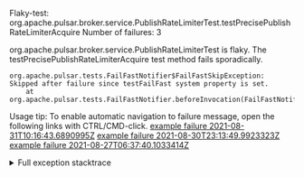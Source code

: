         
Flaky-test: org.apache.pulsar.broker.service.PublishRateLimiterTest.testPrecisePublishRateLimiterAcquire
Number of failures: 3

org.apache.pulsar.broker.service.PublishRateLimiterTest is flaky. The testPrecisePublishRateLimiterAcquire test method fails sporadically.

```
org.apache.pulsar.tests.FailFastNotifier$FailFastSkipException: Skipped after failure since testFailFast system property is set.
	at org.apache.pulsar.tests.FailFastNotifier.beforeInvocation(FailFastNotifier.java:88)

```

Usage tip: To enable automatic navigation to failure message, open the following links with CTRL/CMD-click.
[example failure 2021-08-31T10:16:43.6890995Z](https://github.com/apache/pulsar/runs/3471501156?check_suite_focus=true#step:10:2469)
[example failure 2021-08-30T23:13:49.9923323Z](https://github.com/apache/pulsar/runs/3467152431?check_suite_focus=true#step:9:1793)
[example failure 2021-08-27T06:37:40.1033414Z](https://github.com/apache/pulsar/runs/3440411059?check_suite_focus=true#step:9:3715)


<details>
<summary>Full exception stacktrace</summary>
<code><pre>
org.apache.pulsar.tests.FailFastNotifier$FailFastSkipException: Skipped after failure since testFailFast system property is set.
	at org.apache.pulsar.tests.FailFastNotifier.beforeInvocation(FailFastNotifier.java:88)

</pre></code>
</details>

